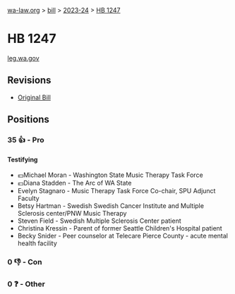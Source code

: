 [wa-law.org](/) > [bill](/bill/) > [2023-24](/bill/2023-24/) > [HB 1247](/bill/2023-24/hb/1247/)

# HB 1247
[leg.wa.gov](https://app.leg.wa.gov/billsummary?BillNumber=1247&Year=2023&Initiative=false)

## Revisions
* [Original Bill](1/)

## Positions
### 35 👍 - Pro
#### Testifying
* 💵Michael Moran - Washington State Music Therapy Task Force
* 💵Diana Stadden - The Arc of WA State
* Evelyn  Stagnaro - Music Therapy Task Force Co-chair, SPU Adjunct Faculty
* Betsy Hartman - Swedish Swedish Cancer Institute and Multiple Sclerosis center/PNW Music Therapy
* Steven Field - Swedish Multiple Sclerosis Center patient
* Christina Kressin - Parent of former Seattle Children's Hospital patient
* Becky Snider - Peer counselor at Telecare Pierce County - acute mental health facility

### 0 👎 - Con

### 0 ❓ - Other
